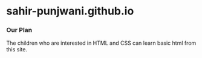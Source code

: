 # sahir-punjwani.github.io

### Our Plan
  The children who are interested in HTML and CSS can learn basic html from this site.
